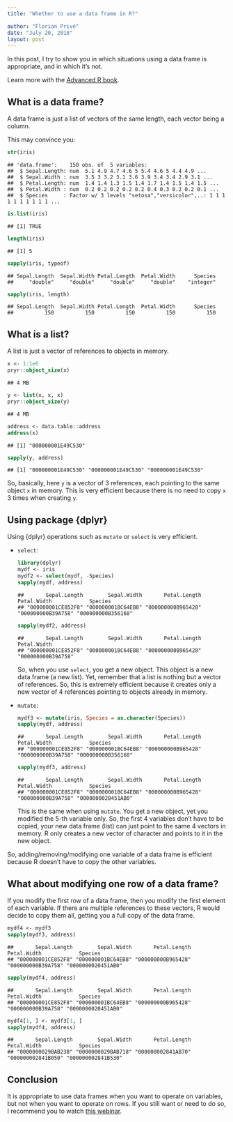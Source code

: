 ```yaml
---
title: "Whether to use a data frame in R?"

author: "Florian Privé"
date: "July 20, 2018"
layout: post
---
```



<section class="main-content">
<p>In this post, I try to show you in which situations using a data frame is appropriate, and in which it’s not.</p>
<p>Learn more with the <a href="https://adv-r.hadley.nz/">Advanced R book</a>.</p>
<div id="what-is-a-data-frame" class="section level2">
<h2>What is a data frame?</h2>
<p>A data frame is just a list of vectors of the same length, each vector being a column.</p>
<p>This may convince you:</p>
<div class="sourceCode"><pre class="sourceCode r"><code class="sourceCode r"><span class="kw">str</span>(iris)</code></pre></div>
<pre><code>## &#39;data.frame&#39;:    150 obs. of  5 variables:
##  $ Sepal.Length: num  5.1 4.9 4.7 4.6 5 5.4 4.6 5 4.4 4.9 ...
##  $ Sepal.Width : num  3.5 3 3.2 3.1 3.6 3.9 3.4 3.4 2.9 3.1 ...
##  $ Petal.Length: num  1.4 1.4 1.3 1.5 1.4 1.7 1.4 1.5 1.4 1.5 ...
##  $ Petal.Width : num  0.2 0.2 0.2 0.2 0.2 0.4 0.3 0.2 0.2 0.1 ...
##  $ Species     : Factor w/ 3 levels &quot;setosa&quot;,&quot;versicolor&quot;,..: 1 1 1 1 1 1 1 1 1 1 ...</code></pre>
<div class="sourceCode"><pre class="sourceCode r"><code class="sourceCode r"><span class="kw">is.list</span>(iris)</code></pre></div>
<pre><code>## [1] TRUE</code></pre>
<div class="sourceCode"><pre class="sourceCode r"><code class="sourceCode r"><span class="kw">length</span>(iris)</code></pre></div>
<pre><code>## [1] 5</code></pre>
<div class="sourceCode"><pre class="sourceCode r"><code class="sourceCode r"><span class="kw">sapply</span>(iris, typeof)</code></pre></div>
<pre><code>## Sepal.Length  Sepal.Width Petal.Length  Petal.Width      Species 
##     &quot;double&quot;     &quot;double&quot;     &quot;double&quot;     &quot;double&quot;    &quot;integer&quot;</code></pre>
<div class="sourceCode"><pre class="sourceCode r"><code class="sourceCode r"><span class="kw">sapply</span>(iris, length)</code></pre></div>
<pre><code>## Sepal.Length  Sepal.Width Petal.Length  Petal.Width      Species 
##          150          150          150          150          150</code></pre>
</div>
<div id="what-is-a-list" class="section level2">
<h2>What is a list?</h2>
<p>A list is just a vector of references to objects in memory.</p>
<div class="sourceCode"><pre class="sourceCode r"><code class="sourceCode r">x &lt;-<span class="st"> </span><span class="dv">1</span><span class="op">:</span><span class="fl">1e6</span>
pryr<span class="op">::</span><span class="kw">object_size</span>(x)</code></pre></div>
<pre><code>## 4 MB</code></pre>
<div class="sourceCode"><pre class="sourceCode r"><code class="sourceCode r">y &lt;-<span class="st"> </span><span class="kw">list</span>(x, x, x)
pryr<span class="op">::</span><span class="kw">object_size</span>(y)</code></pre></div>
<pre><code>## 4 MB</code></pre>
<div class="sourceCode"><pre class="sourceCode r"><code class="sourceCode r">address &lt;-<span class="st"> </span>data.table<span class="op">::</span>address
<span class="kw">address</span>(x)</code></pre></div>
<pre><code>## [1] &quot;000000001E49C530&quot;</code></pre>
<div class="sourceCode"><pre class="sourceCode r"><code class="sourceCode r"><span class="kw">sapply</span>(y, address)</code></pre></div>
<pre><code>## [1] &quot;000000001E49C530&quot; &quot;000000001E49C530&quot; &quot;000000001E49C530&quot;</code></pre>
<p>So, basically, here <code>y</code> is a vector of 3 references, each pointing to the same object <code>x</code> in memory. This is very efficient because there is no need to copy <code>x</code> 3 times when creating <code>y</code>.</p>
</div>
<div id="using-package-dplyr" class="section level2">
<h2>Using package {dplyr}</h2>
<p>Using {dplyr} operations such as <code>mutate</code> or <code>select</code> is very efficient.</p>
<ul>
<li><p><code>select</code>:</p>
<div class="sourceCode"><pre class="sourceCode r"><code class="sourceCode r"><span class="kw">library</span>(dplyr)
mydf &lt;-<span class="st"> </span>iris
mydf2 &lt;-<span class="st"> </span><span class="kw">select</span>(mydf, <span class="op">-</span>Species)
<span class="kw">sapply</span>(mydf, address)</code></pre></div>
<pre><code>##       Sepal.Length        Sepal.Width       Petal.Length        Petal.Width            Species 
## &quot;000000001CE852F8&quot; &quot;000000001BC64EB8&quot; &quot;000000000B965428&quot; &quot;000000000B39A758&quot; &quot;000000000B356168&quot;</code></pre>
<div class="sourceCode"><pre class="sourceCode r"><code class="sourceCode r"><span class="kw">sapply</span>(mydf2, address)</code></pre></div>
<pre><code>##       Sepal.Length        Sepal.Width       Petal.Length        Petal.Width 
## &quot;000000001CE852F8&quot; &quot;000000001BC64EB8&quot; &quot;000000000B965428&quot; &quot;000000000B39A758&quot;</code></pre>
<p>So, when you use <code>select</code>, you get a new object. This object is a new data frame (a new list). Yet, remember that a list is nothing but a vector of references. So, this is extremely efficient because it creates only a new vector of 4 references pointing to objects already in memory.</p></li>
<li><p><code>mutate</code>:</p>
<div class="sourceCode"><pre class="sourceCode r"><code class="sourceCode r">mydf3 &lt;-<span class="st"> </span><span class="kw">mutate</span>(iris, <span class="dt">Species =</span> <span class="kw">as.character</span>(Species))
<span class="kw">sapply</span>(mydf, address)</code></pre></div>
<pre><code>##       Sepal.Length        Sepal.Width       Petal.Length        Petal.Width            Species 
## &quot;000000001CE852F8&quot; &quot;000000001BC64EB8&quot; &quot;000000000B965428&quot; &quot;000000000B39A758&quot; &quot;000000000B356168&quot;</code></pre>
<div class="sourceCode"><pre class="sourceCode r"><code class="sourceCode r"><span class="kw">sapply</span>(mydf3, address)</code></pre></div>
<pre><code>##       Sepal.Length        Sepal.Width       Petal.Length        Petal.Width            Species 
## &quot;000000001CE852F8&quot; &quot;000000001BC64EB8&quot; &quot;000000000B965428&quot; &quot;000000000B39A758&quot; &quot;0000000020451AB0&quot;</code></pre>
<p>This is the same when using <code>mutate</code>. You get a new object, yet you modified the 5-th variable only. So, the first 4 variables don’t have to be copied, your new data frame (list) can just point to the same 4 vectors in memory. R only creates a new vector of character and points to it in the new object.</p></li>
</ul>
<p>So, adding/removing/modifying one variable of a data frame is efficient because R doesn’t have to copy the other variables.</p>
</div>
<div id="what-about-modifying-one-row-of-a-data-frame" class="section level2">
<h2>What about modifying one row of a data frame?</h2>
<p>If you modify the first row of a data frame, then you modify the first element of each variable. If there are multiple references to these vectors, R would decide to copy them all, getting you a full copy of the data frame.</p>
<div class="sourceCode"><pre class="sourceCode r"><code class="sourceCode r">mydf4 &lt;-<span class="st"> </span>mydf3
<span class="kw">sapply</span>(mydf3, address)</code></pre></div>
<pre><code>##       Sepal.Length        Sepal.Width       Petal.Length        Petal.Width            Species 
## &quot;000000001CE852F8&quot; &quot;000000001BC64EB8&quot; &quot;000000000B965428&quot; &quot;000000000B39A758&quot; &quot;0000000020451AB0&quot;</code></pre>
<div class="sourceCode"><pre class="sourceCode r"><code class="sourceCode r"><span class="kw">sapply</span>(mydf4, address)</code></pre></div>
<pre><code>##       Sepal.Length        Sepal.Width       Petal.Length        Petal.Width            Species 
## &quot;000000001CE852F8&quot; &quot;000000001BC64EB8&quot; &quot;000000000B965428&quot; &quot;000000000B39A758&quot; &quot;0000000020451AB0&quot;</code></pre>
<div class="sourceCode"><pre class="sourceCode r"><code class="sourceCode r">mydf4[<span class="dv">1</span>, ] &lt;-<span class="st"> </span>mydf3[<span class="dv">1</span>, ]
<span class="kw">sapply</span>(mydf4, address)</code></pre></div>
<pre><code>##       Sepal.Length        Sepal.Width       Petal.Length        Petal.Width            Species 
## &quot;0000000029BAB238&quot; &quot;0000000029BAB718&quot; &quot;000000002841AB70&quot; &quot;000000002841B050&quot; &quot;000000002841B530&quot;</code></pre>
</div>
<div id="conclusion" class="section level2">
<h2>Conclusion</h2>
<p>It is appropriate to use data frames when you want to operate on variables, but not when you want to operate on rows. If you still want or need to do so, I recommend you to watch <a href="https://www.rstudio.com/resources/webinars/thinking-inside-the-box-you-can-do-that-inside-a-data-frame/">this webinar</a>.</p>
</div>
</section>
